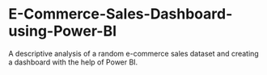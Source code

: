 # E-Commerce-Sales-Dashboard-using-Power-BI
A descriptive analysis of a random e-commerce sales dataset and creating a dashboard with the help of Power BI.
